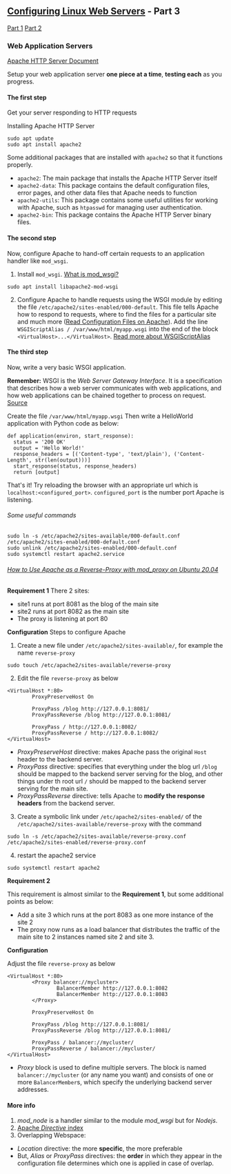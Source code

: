 ## [Configuring Linux Web Servers](https://www.udacity.com/course/configuring-linux-web-servers--ud299) - Part 3
[Part 1](/Configuring-Linux-Web-Servers-part1.md) [Part 2](/Configuring-Linux-Web-Servers-part2.md)

### Web Application Servers

[Apache HTTP Server Document](https://httpd.apache.org/docs/2.4/)

Setup your web application server **one piece at a time**, **testing each** as you progress.

#### The first step

Get your server responding to HTTP requests

Installing Apache HTTP Server

```
sudo apt update
sudo apt install apache2
```

Some additional packages that are installed with ```apache2``` so that it functions properly.

- ```apache2```: The main package that installs the Apache HTTP Server itself
- ```apache2-data```: This package contains the default configuration files, error pages, and other data files that Apache needs to function
- ```apache2-utils```: This package contains some useful utilities for working with Apache, such as ```htpasswd``` for managing user authentication.
- ```apache2-bin```: This package contains the Apache HTTP Server binary files.

#### The second step

Now, configure Apache to hand-off certain requests to an application handler like ```mod_wsgi```. 

1. Install ```mod_wsgi```. [What is mod_wsgi?](https://modwsgi.readthedocs.io/en/master/index.html)
```
sudo apt install libapache2-mod-wsgi
```

2. Configure Apache to handle requests using the WSGI module by editing the file ```/etc/apache2/sites-enabled/000-default```. This file tells Apache how to respond to requests, where to find the files for a particular site and much more ([Read Configuration Files on Apache](http://httpd.apache.org/docs/current/configuring.html)). Add the line ```WSGIScriptAlias / /var/www/html/myapp.wsgi``` into the end of the block ```<VirtualHost>...</VirtualHost>```. [Read more about WSGIScriptAlias](https://modwsgi.readthedocs.io/en/develop/configuration-directives/WSGIScriptAlias.html)

#### The third step

Now, write a very basic WSGI application.

**Remember:** WSGI is the _Web Server Gateway Interface_. It is a specification that describes how a web server communicates with web applications, and how web applications can be chained together to process on request. [Source](https://wsgi.readthedocs.io/en/latest/what.html)

Create the file ```/var/www/html/myapp.wsgi```
Then write a HelloWorld application with Python code as below:
```
def application(environ, start_response):
  status = '200 OK'
  output = 'Hello World!'
  response_headers = [('Content-type', 'text/plain'), ('Content-Length', str(len(output)))]
  start_response(status, response_headers)
  return [output]
```

That's it! Try reloading the browser with an appropriate url which is ```localhost:<configured_port>```. ```configured_port``` is the number port Apache is listening.

###### Some useful commands

```
sudo ln -s /etc/apache2/sites-available/000-default.conf /etc/apache2/sites-enabled/000-default.conf
sudo unlink /etc/apache2/sites-enabled/000-default.conf
sudo systemctl restart apache2.service
```

###### [How to Use Apache as a Reverse-Proxy with mod_proxy on Ubuntu 20.04](https://www.digitalocean.com/community/tutorials/how-to-use-apache-http-server-as-reverse-proxy-using-mod_proxy-extension-ubuntu-20-04)

**Requirement 1**
There 2 sites: 
- site1 runs at port 8081 as the blog of the main site
- site2 runs at port 8082 as the main site
- The proxy is listening at port 80

**Configuration**
Steps to configure Apache

1. Create a new file under ```/etc/apache2/sites-available/```, for example the name ```reverse-proxy```
```
sudo touch /etc/apache2/sites-available/reverse-proxy
```

2. Edit the file ```reverse-proxy``` as below

```
<VirtualHost *:80>
        ProxyPreserveHost On

        ProxyPass /blog http://127.0.0.1:8081/
        ProxyPassReverse /blog http://127.0.0.1:8081/

        ProxyPass / http://127.0.0.1:8082/
        ProxyPassReverse / http://127.0.0.1:8082/
</VirtualHost>
```

- _ProxyPreserveHost_ directive: makes Apache pass the original ```Host``` header to the backend server.
- _ProxyPass_ directive: specifies that everything under the blog url ```/blog``` should be mapped to the backend server serving for the blog, and other things under th root url ```/``` should be mapped to the backend server serving for the main site.
- _ProxyPassReverse_ directive: tells Apache to **modify the response headers** from the backend server.

3. Create a symbolic link under ```/etc/apache2/sites-enabled/``` of the ```/etc/apache2/sites-available/reverse-proxy``` with the command

```
sudo ln -s /etc/apache2/sites-available/reverse-proxy.conf /etc/apache2/sites-enabled/reverse-proxy.conf
```

4. restart the apache2 service

```
sudo systemctl restart apache2
```

**Requirement 2**

This requirement is almost similar to the **Requirement 1**, but some additional points as below:

- Add a site 3 which runs at the port 8083 as one more instance of the site 2
- The proxy now runs as a load balancer that distributes the traffic of the main site to 2 instances named site 2 and site 3.

**Configuration**

Adjust the file ```reverse-proxy``` as below

```
<VirtualHost *:80>
        <Proxy balancer://mycluster>
                BalancerMember http://127.0.0.1:8082
                BalancerMember http://127.0.0.1:8083
        </Proxy>

        ProxyPreserveHost On

        ProxyPass /blog http://127.0.0.1:8081/
        ProxyPassReverse /blog http://127.0.0.1:8081/

        ProxyPass / balancer://mycluster/
        ProxyPassReverse / balancer://mycluster/
</VirtualHost>
```

- _Proxy_ block is used to define multiple servers. The block is named ```balancer://mycluster``` (or any name you want) and consists of one or more ```BalancerMember```s, which specify the underlying backend server addresses.

#### More info


1. *mod_node* is a handler similar to the module *mod_wsgi* but for _Nodejs_.
2. [Apache _Directive_ index](https://httpd.apache.org/docs/2.4/mod/directives.html)
3. Overlapping Webspace:
- _Location_ directive: the more **specific**, the more preferable
- But, _Alias_ or _ProxyPass_ directives: the **order** in which they appear in the configuration file determines which one is applied in case of overlap. 